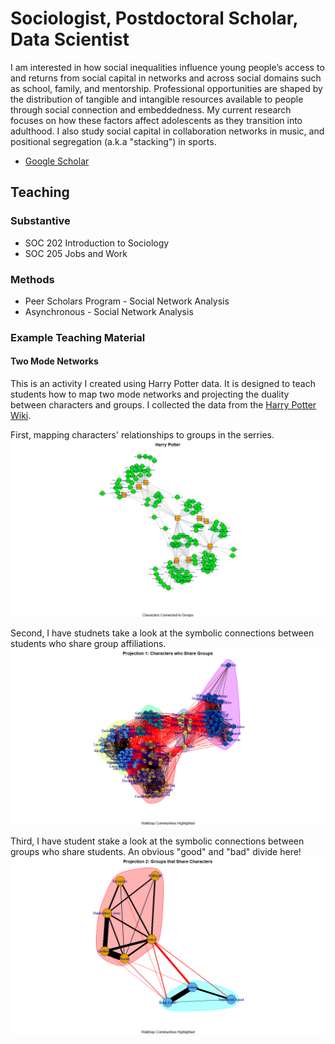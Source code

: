 # Sociologist, Postdoctoral Scholar, Data Scientist
I am interested in how social inequalities influence young people’s access to and returns from social capital in networks and across social domains such as school, family, and mentorship. Professional opportunities are shaped by the distribution of tangible and intangible resources available to people through social connection and embeddedness. My current research focuses on how these factors affect adolescents as they transition into adulthood. I also study social capital in collaboration networks in music, and positional segregation (a.k.a "stacking") in sports. 

- [Google Scholar](https://scholar-google-com.prox.lib.ncsu.edu/citations?user=VFI_6lAAAAAJ&hl=en&oi=sra)

## Teaching
### Substantive 
- SOC 202 Introduction to Sociology
- SOC 205 Jobs and Work

### Methods
- Peer Scholars Program - Social Network Analysis
- Asynchronous - Social Network Analysis
  
### Example Teaching Material
#### Two Mode Networks
This is an activity I created using Harry Potter data. It is designed to teach students how to map two mode networks and projecting the duality between characters and groups. I collected the data from the [Harry Potter Wiki](https://harrypotter.fandom.com/wiki/Main_Page).

First, mapping characters' relationships to groups in the serries. 
![Harry Potter Two Mode](/asset/HP_Two_Mode.png)

Second, I have studnets take a look at the symbolic connections between students who share group affiliations. 
![Projection 1: Characters](/asset/Projection1_Characters_groups_Walktrap.png)

Third, I have student stake a look at the symbolic connections between groups who share students. An obvious "good" and "bad" divide here!  
![Projection 2: Groups](/asset/Projection2_Groups_Characters_Walktrap.png)

